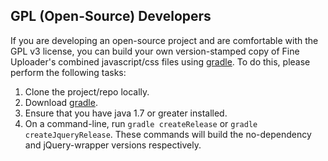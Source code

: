 ## GPL (Open-Source) Developers ##

If you are developing an open-source project and are comfortable with the GPL v3 license, you can build your own
version-stamped copy of Fine Uploader's combined javascript/css files using [gradle](http://gradle.org).  To do this,
please perform the following tasks:

1. Clone the project/repo locally.
2. Download [gradle](http://gradle.org).
3. Ensure that you have java 1.7 or greater installed.
4. On a command-line, run `gradle createRelease` or `gradle createJqueryRelease`.  These commands will build the
no-dependency and jQuery-wrapper versions respectively.

